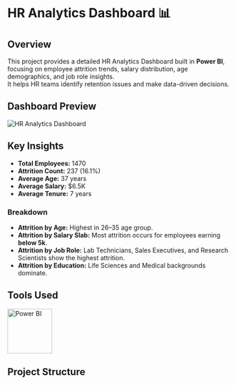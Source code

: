 # HR Analytics Dashboard 📊

## Overview  
This project provides a detailed HR Analytics Dashboard built in **Power BI**, focusing on employee attrition trends, salary distribution, age demographics, and job role insights.  
It helps HR teams identify retention issues and make data-driven decisions.

## Dashboard Preview  
![HR Analytics Dashboard](images/Dashboard.png)

## Key Insights  
- **Total Employees:** 1470  
- **Attrition Count:** 237 (16.1%)  
- **Average Age:** 37 years  
- **Average Salary:** $6.5K  
- **Average Tenure:** 7 years  

### Breakdown
- **Attrition by Age:** Highest in 26–35 age group.  
- **Attrition by Salary Slab:** Most attrition occurs for employees earning **below 5k**.  
- **Attrition by Job Role:** Lab Technicians, Sales Executives, and Research Scientists show the highest attrition.  
- **Attrition by Education:** Life Sciences and Medical backgrounds dominate.  

## Tools Used  
<p align="left">
  <img src="images/Power_BI.png" alt="Power BI" width="100"/>
</p>

## Project Structure  
